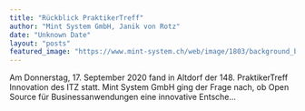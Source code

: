 ```yaml
---
title: "Rückblick PraktikerTreff"
author: "Mint System GmbH, Janik von Rotz"
date: "Unknown Date"
layout: "posts"
featured_image: "https://www.mint-system.ch/web/image/1803/background_background%20management.jpg"
---
```


Am Donnerstag, 17. September 2020 fand in Altdorf der 148. PraktikerTreff Innovation des ITZ statt. Mint System GmbH ging der Frage nach, ob Open Source für Businessanwendungen eine innovative Entsche...

